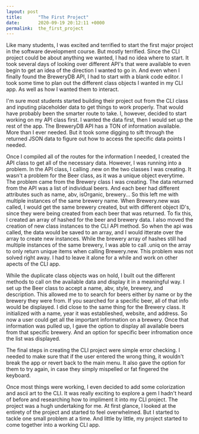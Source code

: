 ```yaml
---
layout: post
title:      "The First Project"
date:       2020-09-19 20:12:11 +0000
permalink:  the_first_project
---
```



Like many students, I was excited and terrified to start the first major project in the software development course. But mostly terrified. Since the CLI project could be about anything we wanted, I had no idea where to start. It took several days of looking over different API's that were available to even begin to get an idea of the direction I wanted to go in. And even when I finally found the BreweryDB API, I had to start with a blank code editor. I took some time to plan out the different class objects I wanted in my CLI app. As well as how I wanted them to interact. 

I'm sure most students started building their project out from the CLI class and inputing placeholder data to get things to work properly. That would have probably been the smarter route to take. I, however, decided to start working on my API class first. I wanted the data first, then I would set up the rest of the app. The BreweryDB API has a TON of information available. More than I ever needed. But it took some digging to sift through the returned JSON data to figure out how to access the specific data points I needed. 

Once I compiled all of the routes for the information I needed, I created the API class to get all of the necessary data. However, I was running into a problem. In the API class, I calling .new on the two classes I was creating. It wasn't a problem for the Beer class, as it was a unique object everytime. The problem came from the Brewery class I was creating. The data returned from the API was a list of individual beers. And each beer had different attributes such as name, abv, isOrganic, brewery... So this left me with multiple instances of the same brewery name. When Brewery.new was called, I would get the same brewery created, but with different object ID's, since they were being created from each beer that was returned. To fix this, I created an array of hashed for the beer and brewery data. I also moved the creation of new class instances to the CLI API method. So when the api was called, the data would be saved to an array, and I would itterate over the array to create new instances. While the brewery array of hashes still had multiple instances of the same brewery, I was able to call .uniq on the array to only return unique items when calling Brewery.new. This problem was not solved right away. I had to leave it alone for a while and work on other apects of the CLI app.

While the duplicate class objects was on hold, I built out the different methods to call on the available data and display it in a meaningful way. I set up the Beer class to accept a name, abv, style, brewery, and description. This allowed me to to search for beers either by name or by the brewery they were from. If you searched for a specific beer, all of that info would be displayed. I did close to the same thing for the Brewery class. It initialized with a name, year it was establieshed, website, and address. So now a user could get all the important information on a brewery. Once that information was pulled up, I gave the option to display all available beers from that specific brewery. And an option for specific beer infromation once the list was displayed.

The final steps in creating the CLI project were simple error checking. I needed to make sure that if the user entered the wrong thing, it wouldn't break the app or revert back to the main menu. It also gave the option for them to try again, in case they simply mispelled or fat fingered the keyboard. 

Once most things were working, I even decided to add some colorization and ascii art to the CLI. It was really exciting to explore a gem I hadn't heard of before and researching how to impliment it into my CLI project. The project was a hugh undertaking for me. At first glance, I looked at the entirety of the project and started to feel overwhelmed. But I started to tackle one small problem at a time. And little by little, my project started to come together into a working CLI app. 

